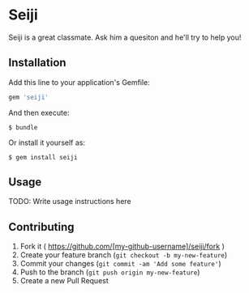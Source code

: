 # Seiji

Seiji is a great classmate. Ask him a quesiton and he'll try to help you!

## Installation

Add this line to your application's Gemfile:

```ruby
gem 'seiji'
```

And then execute:

    $ bundle

Or install it yourself as:

    $ gem install seiji

## Usage

TODO: Write usage instructions here

## Contributing

1. Fork it ( https://github.com/[my-github-username]/seiji/fork )
2. Create your feature branch (`git checkout -b my-new-feature`)
3. Commit your changes (`git commit -am 'Add some feature'`)
4. Push to the branch (`git push origin my-new-feature`)
5. Create a new Pull Request
